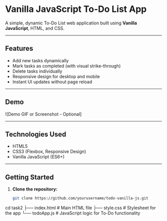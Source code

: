 # Vanilla JavaScript To-Do List App

A simple, dynamic To-Do List web application built using **Vanilla JavaScript**, HTML, and CSS.

---

## Features

- Add new tasks dynamically
- Mark tasks as completed (with visual strike-through)
- Delete tasks individually
- Responsive design for desktop and mobile
- Instant UI updates without page reload

---

## Demo

![Demo GIF or Screenshot - Optional]

---

## Technologies Used

- HTML5
- CSS3 (Flexbox, Responsive Design)
- Vanilla JavaScript (ES6+)

---

## Getting Started

1. **Clone the repository:**

   ```bash
   git clone https://github.com/yourusername/todo-vanilla-js.git
cd task2
├── index.html      # Main HTML file
├── style.css       # Stylesheet for the app
└── todoApp.js      # JavaScript logic for To-Do functionality
